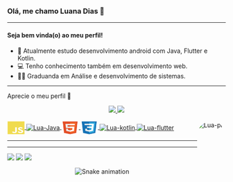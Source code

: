 ### Olá, me chamo Luana Dias 🌚
---
#### Seja bem vinda(o) ao meu perfil! 
- 📱 Atualmente estudo desenvolvimento android com Java, Flutter e Kotlin. 
- 💻 Tenho conhecimento também em desenvolvimento web.
- 👩‍💻 Graduanda em Análise e desenvolvimento de sistemas.



---

Aprecie o meu perfil 🖤

<div align="center">
  <a href="https://github.com/LuaDlc">
  <img height="180em" src="https://github-readme-stats.vercel.app/api?username=LuaDlc&show_icons=true&theme=dracula&include_all_commits=true&count_private=true"/>
  <img height="180em" src="https://github-readme-stats.vercel.app/api/top-langs/?username=LuaDlc&layout=compact&langs_count=7&theme=dracula"/>
</div>
<div style="display: inline_block"><br>
  <img align="center" alt="Lua-Js" height="30" width="40" src="https://raw.githubusercontent.com/devicons/devicon/master/icons/javascript/javascript-plain.svg">
  <img align="center" alt="Lua-Java" height="30" width="40" src="https://img.shields.io/badge/Java-ED8B00?style=for-the-badge&logo=java&logoColor=white">
  <img align="center" alt="Lua-HTML" height="30" width="40" src="https://raw.githubusercontent.com/devicons/devicon/master/icons/html5/html5-original.svg">
  <img align="center" alt="Lua-CSS" height="30" width="40" src="https://raw.githubusercontent.com/devicons/devicon/master/icons/css3/css3-original.svg">
  <img align="center" alt="Lua-kotlin" height="30" width="40"
src="https://img.shields.io/badge/Kotlin-0095D5?&style=for-the-badge&logo=kotlin&logoColor=white">
  <img align="center" alt="Lua-flutter" height="30" width="40"
src="https://img.shields.io/badge/Flutter-02569B?style=for-the-badge&logo=flutter&logoColor=white">
  <img align="right" alt="Lua-pic" height="150" style="border-radius:50px;" src="https://user-images.githubusercontent.com/102997834/175109342-ac880286-36ea-48ab-8032-2d90ae1ad129.png">
 
</div>
  
  
 ---
 ---
  
  <div> 
  <a href = "mailto:luadiaslc@gmail.com"><img src="https://img.shields.io/badge/-Gmail-%23333?style=for-the-badge&logo=gmail&logoColor=white" target="_blank"></a>
  <a href="https://www.linkedin.com/in/luana-dias-linhares-coelho" target="_blank"><img src="https://img.shields.io/badge/-LinkedIn-%230077B5?style=for-the-badge&logo=linkedin&logoColor=white" target="_blank"></a>
<a href="https://wa.me/5521983000521 " target="_blank"><img src="https://img.shields.io/badge/WhatsApp-25D366?style=for-the-badge&logo=whatsapp&logoColor=white"></a>
    
 </div>
  
  <div align="center">
  
  ![Snake animation](https://github.com/LuaDlc/LuaDlc/blob/output/github-contribution-grid-snake.svg)
  
</div>
